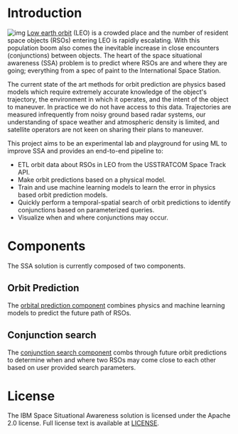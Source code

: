 # Introduction

![img](leo_rsos.png) [Low earth orbit](https://en.wikipedia.org/wiki/Low_Earth_orbit) (LEO) is a crowded place and the number of resident space objects (RSOs) entering LEO is rapidly escalating. With this population boom also comes the inevitable increase in close encounters (conjunctions) between objects. The heart of the space situational awareness (SSA) problem is to predict where RSOs are and where they are going; everything from a spec of paint to the International Space Station.

The current state of the art methods for orbit prediction are physics based models which require extremely accurate knowledge of the object's trajectory, the environment in which it operates, and the intent of the object to maneuver. In practice we do not have access to this data. Trajectories are measured infrequently from noisy ground based radar systems, our understanding of space weather and atmospheric density is limited, and satellite operators are not keen on sharing their plans to maneuver.

This project aims to be an experimental lab and playground for using ML to improve SSA and provides an end-to-end pipeline to:

-   ETL orbit data about RSOs in LEO from the USSTRATCOM Space Track API.
-   Make orbit predictions based on a physical model.
-   Train and use machine learning models to learn the error in physics based orbit prediction models.
-   Quickly perform a temporal-spatial search of orbit predictions to identify conjunctions based on parameterized queries.
-   Visualize when and where conjunctions may occur.


# Components

The SSA solution is currently composed of two components.


## Orbit Prediction

The [orbital prediction component](orbit_prediction/README.md) combines physics and machine learning models to predict the future path of RSOs.


## Conjunction search

The [conjunction search component](conjunction_search/README.md) combs through future orbit predictions to determine when and where two RSOs may come close to each other based on user provided search parameters.


# License

The IBM Space Situational Awareness solution is licensed under the Apache 2.0 license. Full license text is available at [LICENSE](LICENSE).
